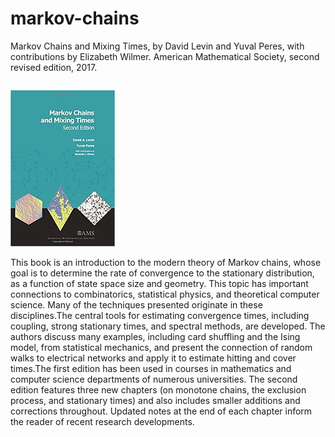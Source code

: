 # markov-chains 
Markov Chains and Mixing Times, by David Levin and Yuval Peres, with contributions by Elizabeth Wilmer. American Mathematical Society, second revised edition, 2017.


<div style="float: left">
    
![Book Cover](https://github.com/yuvalperes/markov-chains/blob/master/mcmt_cover_photo.jpg)

This book is an introduction to the modern theory of Markov chains, whose goal is to determine the rate of convergence to the stationary distribution, as a function of state space size and geometry. This topic has important connections to combinatorics, statistical physics, and theoretical computer science. Many of the techniques presented originate in these disciplines.The central tools for estimating convergence times, including coupling, strong stationary times, and spectral methods, are developed. The authors discuss many examples, including card shuffling and the Ising model, from statistical mechanics, and present the connection of random walks to electrical networks and apply it to estimate hitting and cover times.The first edition has been used in courses in mathematics and computer science departments of numerous universities. The second edition features three new chapters (on monotone chains, the exclusion process, and stationary times) and also includes smaller additions and corrections throughout. Updated notes at the end of each chapter inform the reader of recent research developments.

</div>
